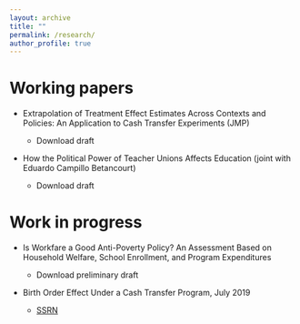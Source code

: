 ```yaml
---
layout: archive
title: ""
permalink: /research/
author_profile: true
---
```


Working papers
======
* Extrapolation of Treatment Effect Estimates Across Contexts and Policies: An Application to Cash Transfer Experiments (JMP)
	* Download draft

* How the Political Power of Teacher Unions Affects Education (joint with Eduardo Campillo Betancourt)
	* Download draft


Work in progress
======
* Is Workfare a Good Anti-Poverty Policy? An Assessment Based on Household Welfare, School Enrollment, and Program Expenditures
	* Download preliminary draft

* Birth Order Effect Under a Cash Transfer Program, July 2019
	* [SSRN](https://papers.ssrn.com/sol3/papers.cfm?abstract_id=3010113)
